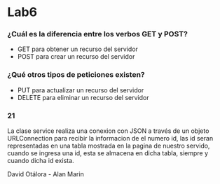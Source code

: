 # Lab6

### ¿Cuál es la diferencia entre los verbos GET y POST?

- GET para obtener un recurso del servidor
- POST para crear un recurso del servidor

### ¿Qué otros tipos de peticiones existen?

- PUT para actualizar un recurso del servidor
- DELETE para eliminar un recurso del servidor

### 21

La clase service realiza una conexion con JSON a través de un objeto URLConnection para recibir la informacion de el numero id, las id seran representadas en una tabla mostrada en la pagina de nuestro servido, cuando se ingresa una id, esta se almacena en dicha tabla, siempre y cuando dicha id exista.

David Otálora - Alan Marin